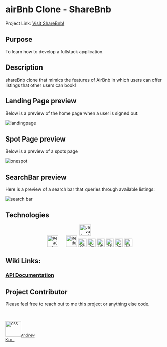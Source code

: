 # airBnb Clone - ShareBnb

Project Link: <a href='https://sharebnb-owhp.onrender.com/'>Visit ShareBnb!</a> 

## Purpose

To learn how to develop a fullstack application.

## Description

shareBnb clone that mimics the features of AirBnb in which users can offer listings that other users can book!

## Landing Page preview

Below is a preview of the home page when a user is signed out:

![landingpage](https://user-images.githubusercontent.com/105035447/217137068-a0767ba5-06f9-4120-ab5f-a901fdc2aae8.gif)

## Spot Page preview

Below is a preview of a spots page

![onespot](https://user-images.githubusercontent.com/105035447/217137442-4713bd5b-f81e-42ab-a149-748f8b58bd54.gif)

## SearchBar preview

Here is a preview of a search bar that queries through available listings:

![search bar](https://user-images.githubusercontent.com/105035447/217137674-87e800a3-4639-4813-9d6c-81ce96d9b3f4.gif)

## Technologies

<div align="center">
	<code><img height="35" src="https://user-images.githubusercontent.com/25181517/117447155-6a868a00-af3d-11eb-9cfe-245df15c9f3f.png" alt="JavaScript" title="JavaScript" />
	</code>
	<code><img height="35" src="https://user-images.githubusercontent.com/25181517/183897015-94a058a6-b86e-4e42-a37f-bf92061753e5.png" alt="React" title="React" />	  </code>
	<code><img height="35" src="https://user-images.githubusercontent.com/25181517/187896150-cc1dcb12-d490-445c-8e4d-1275cd2388d6.png" alt="Redux" title="Redux" /></code>
	<code><img height="25" src="https://img.shields.io/badge/sqlite-%2307405e.svg?style=for-the-badge&logo=sqlite&logoColor=white" alt="CSS" title="CSS" /></code>
	<code><img height="25" src="https://user-images.githubusercontent.com/25181517/192109061-e138ca71-337c-4019-8d42-4792fdaa7128.png" alt="Postman" title="Postman" /></code>
	<code><img height="25" src="https://user-images.githubusercontent.com/25181517/192158954-f88b5814-d510-4564-b285-dff7d6400dad.png" alt="HTML" title="HTML" /></code>
	<code><img height="25" src="https://user-images.githubusercontent.com/25181517/183898674-75a4a1b1-f960-4ea9-abcb-637170a00a75.png" alt="CSS" title="CSS" /></code>
	<code><img height="25" src="https://img.shields.io/badge/Render-%46E3B7.svg?style=for-the-badge&logo=render&logoColor=white" alt="Render" title="Render" /></code>
	<code><img height="25" src="https://img.shields.io/badge/Visual%20Studio%20Code-0078d7.svg?style=for-the-badge&logo=visual-studio-code&logoColor=white" alt="VScode" title="VScode" /></code>
	
</div>

## Wiki Links:

### [API Documentation](https://github.com/adotk24/shareBnb/wiki/API-Endpoints---DB-Schema)
	

  
## Project Contributor

Please feel free to reach out to me this project or anything else code. <br><br> 
<code>
<a href="https://www.linkedin.com/in/andrewkimcode/">
<img height="50" src="https://www.vectorlogo.zone/logos/linkedin/linkedin-icon.svg" alt="CSS" title="CSS" />Andrew Kim
</a>
</code>


